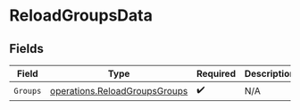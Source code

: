 # ReloadGroupsData


## Fields

| Field                                                                          | Type                                                                           | Required                                                                       | Description                                                                    |
| ------------------------------------------------------------------------------ | ------------------------------------------------------------------------------ | ------------------------------------------------------------------------------ | ------------------------------------------------------------------------------ |
| `Groups`                                                                       | [operations.ReloadGroupsGroups](../../models/operations/reloadgroupsgroups.md) | :heavy_check_mark:                                                             | N/A                                                                            |